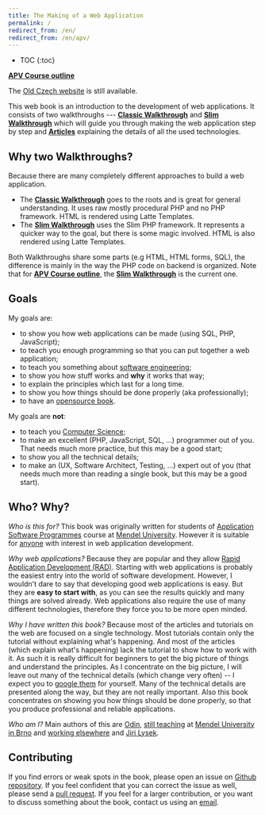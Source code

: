 ```yaml
---
title: The Making of a Web Application
permalink: /
redirect_from: /en/
redirect_from: /en/apv/
---
```


* TOC
{:toc}

**[APV Course outline](/course/)**

The [Old Czech website](https://akela.mendelu.cz/~xpopelka/cs/apv/) is still available.

This web book is an introduction to the development of web applications. It consists of two
walkthroughs --- [**Classic Walkthrough**](/walkthrough/) and [**Slim Walkthrough**](/walkthrough-slim/)
which will guide you through making the web application step by step and [**Articles**](/articles/) explaining the
details of all the used technologies.

## Why two Walkthroughs?
Because there are many completely different approaches to build a web application.

- The [**Classic Walkthrough**](/walkthrough/) goes to the roots and is great for general understanding. It uses
raw mostly procedural PHP and no PHP framework. HTML is rendered using Latte Templates.
-  The [**Slim Walkthrough**](/walkthrough-slim/) uses the Slim PHP framework. It represents a quicker way to the goal, but there
is some magic involved. HTML is also rendered using Latte Templates.

Both Walkthroughs share some parts (e.g HTML, HTML forms, SQL), the difference is mainly in the way the PHP code on
backend is organized.
Note that for **[APV Course outline](/course/)**, the [**Slim Walkthrough**](/en/apv/walkthrough-slim/) is the current one.

## Goals
My goals are:

- to show you how web applications can be made (using SQL, PHP, JavaScript);
- to teach you enough programming so that you can put together a web application;
- to teach you something about [software engineering](/articles/programming/#software-engineering);
- to show you how stuff works and **why** it works that way;
- to explain the principles which last for a long time.
- to show you how things should be done properly (aka professionally);
- to have an [opensource book](https://github.com/ujpef/site).

My goals are **not**:

- to teach you [Computer Science](/articles/programming/#computer-science);
- to make an excellent (PHP, JavaScript, SQL, ...) programmer out of you. That needs much more practice, but this
may be a good start;
- to show you all the technical details;
- to make an (UX, Software Architect, Testing, ...) expert out of you (that needs much more than reading a single book,
but this may be a good start).

## Who? Why?
*Who is this for?* This book was originally written for students of
[Application Software Programmes](http://ects-prog.mendelu.cz/en/plan6937/predmet88060) course
at [Mendel University](https://is.mendelu.cz/). However it is suitable for [anyone](/en/apv/course/not-a-student)
with interest in web application development.

*Why web applications?* Because they are popular and they
allow [Rapid Application Development (RAD)](https://en.wikipedia.org/wiki/Rapid_application_development).
Starting with web applications is probably the easiest entry into the world of software development.
However, I wouldn't dare to say that developing good web applications is easy. But they are **easy to
start with**, as you can see the results quickly and many things are solved already. Web applications
also require the use of many different technologies, therefore they force you to be more open minded.

*Why I have written this book?* Because most of the articles and tutorials on the web are focused on a single technology.
Most tutorials contain only the tutorial without explaining what's happening. And most of the articles (which
explain what's happening) lack the tutorial to show how to work with it. As such it is really difficult for
beginners to get the big picture of things and understand the principles. As I concentrate on the
big picture, I will leave out many of the technical details (which change very often) -- I expect
you to [google them](http://lmgtfy.com/) for yourself. Many of the technical details are presented
along the way, but they are not really important. Also this book concentrates on showing you how things
should be done properly, so that you produce professional and reliable applications.

*Who am I?* Main authors of this are [Odin](https://github.com/odinuv), [still teaching](http://is.mendelu.cz/lide/clovek.pl?id=22586)
at [Mendel University in Brno](http://mendelu.cz/en/) and [working elsewhere](https://linkedin.com/in/odinuv)
and [Jiri Lysek](http://is.mendelu.cz/lide/clovek.pl?id=54010).

## Contributing
If you find errors or weak spots in the book, please open an issue on [Github repository](https://github.com/ujpef/site/issues). If you feel
confident that you can correct the issue as well, please send a
[pull request](https://help.github.com/articles/using-pull-requests/). If you feel for
a larger contribution, or you want to discuss something about the book, contact us using an [email](mailto:jiri.lysek@mendelu.cz).

